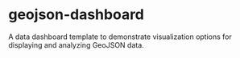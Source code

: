 # geojson-dashboard
A data dashboard template to demonstrate visualization options for displaying and analyzing GeoJSON data.
